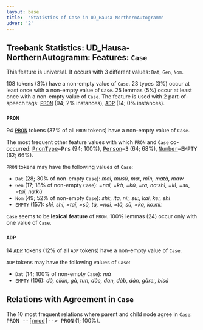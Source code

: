 ```yaml
---
layout: base
title:  'Statistics of Case in UD_Hausa-NorthernAutogramm'
udver: '2'
---
```


## Treebank Statistics: UD_Hausa-NorthernAutogramm: Features: `Case`

This feature is universal.
It occurs with 3 different values: `Dat`, `Gen`, `Nom`.

108 tokens (3%) have a non-empty value of `Case`.
23 types (3%) occur at least once with a non-empty value of `Case`.
25 lemmas (5%) occur at least once with a non-empty value of `Case`.
The feature is used with 2 part-of-speech tags: <tt><a href="ha_northernautogramm-pos-PRON.html">PRON</a></tt> (94; 2% instances), <tt><a href="ha_northernautogramm-pos-ADP.html">ADP</a></tt> (14; 0% instances).

### `PRON`

94 <tt><a href="ha_northernautogramm-pos-PRON.html">PRON</a></tt> tokens (37% of all `PRON` tokens) have a non-empty value of `Case`.

The most frequent other feature values with which `PRON` and `Case` co-occurred: <tt><a href="ha_northernautogramm-feat-PronType.html">PronType</a></tt><tt>=Prs</tt> (94; 100%), <tt><a href="ha_northernautogramm-feat-Person.html">Person</a></tt><tt>=3</tt> (64; 68%), <tt><a href="ha_northernautogramm-feat-Number.html">Number</a></tt><tt>=EMPTY</tt> (62; 66%).

`PRON` tokens may have the following values of `Case`:

* `Dat` (28; 30% of non-empty `Case`): <em>mai, musù, maː, min, matà, maw</em>
* `Gen` (17; 18% of non-empty `Case`): <em>=nai, =kà, =kù, =ta, naːshì, =kì, =su, =tai, naːkù</em>
* `Nom` (49; 52% of non-empty `Case`): <em>shiː, ita, niː, suː, kai, keː, shi</em>
* `EMPTY` (157): <em>shì, shi, =tai, =sù, tà, =nai, =tà, sù, =ka, koːmiː</em>

`Case` seems to be **lexical feature** of `PRON`. 100% lemmas (24) occur only with one value of `Case`.

### `ADP`

14 <tt><a href="ha_northernautogramm-pos-ADP.html">ADP</a></tt> tokens (12% of all `ADP` tokens) have a non-empty value of `Case`.

`ADP` tokens may have the following values of `Case`:

* `Dat` (14; 100% of non-empty `Case`): <em>mà</em>
* `EMPTY` (106): <em>dà, cikin, gà, tun, dàc, dan, dàb, dàn, gàreː, bisà</em>

## Relations with Agreement in `Case`

The 10 most frequent relations where parent and child node agree in `Case`:
<tt>PRON --[<tt><a href="ha_northernautogramm-dep-nmod.html">nmod</a></tt>]--> PRON</tt> (1; 100%).

